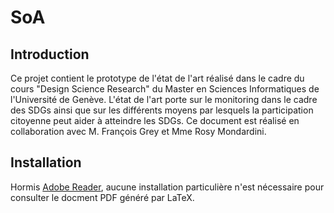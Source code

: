 # SoA

## Introduction
Ce projet contient le prototype de l'état de l'art réalisé dans le cadre du cours "Design Science Research" du Master en Sciences Informatiques de l'Université de Genève.
L'état de l'art porte sur le monitoring dans le cadre des SDGs ainsi que sur les différents moyens par lesquels la participation citoyenne peut aider à atteindre les SDGs.
Ce document est réalisé en collaboration avec M. François Grey et Mme Rosy Mondardini.

## Installation
Hormis [Adobe Reader](https://get.adobe.com/reader/?loc=fr), aucune installation particulière n'est nécessaire pour consulter le docment PDF généré par LaTeX.
